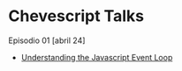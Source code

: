 Chevescript Talks
=================

Episodio 01 [abril 24]

- [Understanding the Javascript Event Loop](http://chevescript.github.io/talks/ep01/js-event-loop/index.html)
